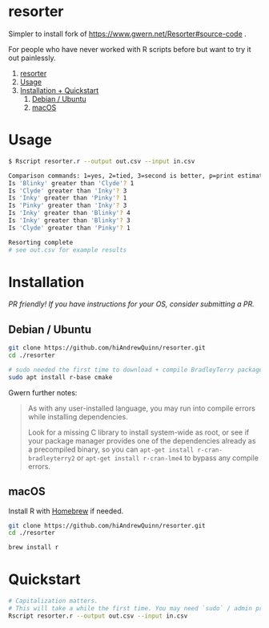 # resorter
Simpler to install fork of https://www.gwern.net/Resorter#source-code .

For people who have never worked with R scripts before but want to try it out painlessly.

1. [resorter](#resorter)
2. [Usage](#usage)
3. [Installation + Quickstart](#installation--quickstart)
   1. [Debian / Ubuntu](#debian--ubuntu)
   2. [macOS](#macos)


# Usage

```bash
$ Rscript resorter.r --output out.csv --input in.csv

Comparison commands: 1=yes, 2=tied, 3=second is better, p=print estimates, s=skip, q=quit
Is 'Blinky' greater than 'Clyde'? 1
Is 'Clyde' greater than 'Inky'? 3
Is 'Inky' greater than 'Pinky'? 1
Is 'Pinky' greater than 'Inky'? 3
Is 'Inky' greater than 'Blinky'? 4
Is 'Inky' greater than 'Blinky'? 3
Is 'Clyde' greater than 'Pinky'? 1

Resorting complete
# see out.csv for example results
```

# Installation

_PR friendly! If you have instructions for your OS, consider submitting a PR._

## Debian / Ubuntu
```bash
git clone https://github.com/hiAndrewQuinn/resorter.git
cd ./resorter

# sudo needed the first time to download + compile BradleyTerry package.
sudo apt install r-base cmake
```

Gwern further notes:

> As with any user-installed language, you may run into compile errors while installing dependencies.
> 
> Look for a missing C library to install system-wide as root, or see if your package manager provides one of the dependencies already as a precompiled binary, so you can `apt-get install r-cran-bradleyterry2` or `apt-get install r-cran-lme4` to bypass any compile errors.

## macOS
Install R with [Homebrew](https://brew.sh) if needed.
```bash
git clone https://github.com/hiAndrewQuinn/resorter.git
cd ./resorter

brew install r
```

# Quickstart

```bash
# Capitalization matters.
# This will take a while the first time. You may need `sudo` / admin privileges.
Rscript resorter.r --output out.csv --input in.csv
```
